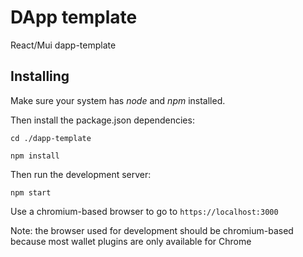 # DApp template
React/Mui dapp-template

## Installing

Make sure your system has *node* and *npm* installed.

Then install the package.json dependencies:
```
cd ./dapp-template

npm install
```

Then run the development server:
```
npm start
```

Use a chromium-based browser to go to `https://localhost:3000`

Note: the browser used for development should be chromium-based because most wallet plugins are only available for Chrome
